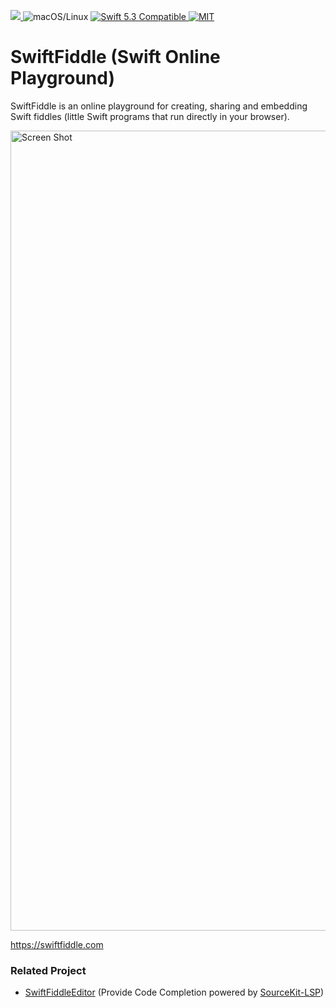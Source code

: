<p>
<a href="https://github.com/kishikawakatsumi/swift-playground/actions">
<img src="https://github.com/kishikawakatsumi/swift-playground/workflows/CI/badge.svg">
</a>
<img src="https://img.shields.io/badge/os-macOS/Linux-green.svg?style=flat" alt="macOS/Linux">
<a href="http://swift.org">
<img src="https://img.shields.io/badge/swift-5.3-orange.svg?style=flat" alt="Swift 5.3 Compatible">
</a>
<a href="https://github.com/kishikawakatsumi/swift-playground/blob/master/LICENSE">
<img src="https://img.shields.io/badge/license-MIT-yellow.svg?style=flat" alt="MIT">
</a>
</p>

# SwiftFiddle (Swift Online Playground)

SwiftFiddle is an online playground for creating, sharing and embedding Swift fiddles (little Swift programs that run directly in your browser).

<img width="1280" alt="Screen Shot" src="https://user-images.githubusercontent.com/40610/114289126-6dae6780-9ab0-11eb-877d-ac29614dc053.png">

https://swiftfiddle.com

### Related Project

- [SwiftFiddleEditor](https://github.com/kishikawakatsumi/SwiftFiddleEditor) (Provide Code Completion powered by [SourceKit-LSP](https://github.com/apple/sourcekit-lsp))
